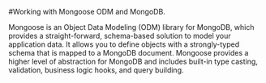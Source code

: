 #Working with Mongoose ODM and MongoDB.

Mongoose is an Object Data Modeling (ODM) library for MongoDB, which provides a straight-forward, schema-based solution to model your application data. It allows you to define objects with a strongly-typed schema that is mapped to a MongoDB document. Mongoose provides a higher level of abstraction for MongoDB and includes built-in type casting, validation, business logic hooks, and query building.
